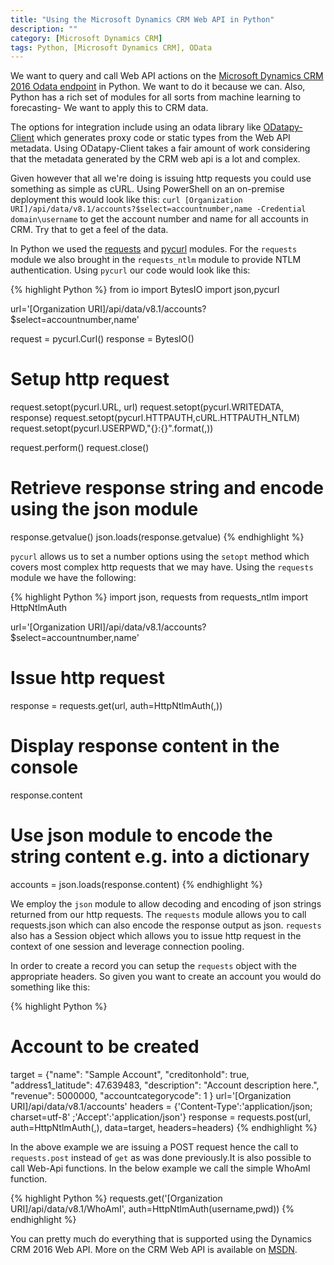 ```yaml
---
title: "Using the Microsoft Dynamics CRM Web API in Python"
description: ""
category: [Microsoft Dynamics CRM]
tags: Python, [Microsoft Dynamics CRM], OData
---
```



We want to query and call Web API actions on the [Microsoft Dynamics CRM 2016 Odata endpoint](https://msdn.microsoft.com/en-us/library/mt593051.aspx) in Python. We want to do it because we can.
Also, Python has a rich set of modules for all sorts from machine learning to forecasting- We want to apply this to CRM data. 

The options for integration include using an odata library like [ODatapy-Client](https://github.com/OData/odatapy-client) which generates proxy code or static types from the Web API metadata. 
Using ODatapy-Client takes a fair amount of work considering that the metadata generated by the CRM web api is a lot and complex. 

Given however that all we're doing is issuing http requests you could use something as simple as cURL. Using PowerShell on an on-premise deployment this would look like this:
 `curl [Organization URI]/api/data/v8.1/accounts?$select=accountnumber,name -Credential domain\username` to get the account number and name for all accounts in CRM. Try that to get a feel of the data. 

In Python we used the [requests](http://docs.python-requests.org/en/master/) and [pycurl](http://pycurl.io/docs/latest/index.html) modules. For the `requests` module we also brought in the `requests_ntlm` module to provide NTLM authentication.
Using `pycurl` our code would look like this:

{% highlight Python %}
from io import BytesIO
import json,pycurl

url='[Organization URI]/api/data/v8.1/accounts?$select=accountnumber,name'

request = pycurl.Curl()
response = BytesIO()

# Setup http request
request.setopt(pycurl.URL, url)
request.setopt(pycurl.WRITEDATA, response)
request.setopt(pycurl.HTTPAUTH,cURL.HTTPAUTH_NTLM)
request.setopt(pycurl.USERPWD,"{}:{}".format(<username>,<password>))

request.perform()
request.close()

# Retrieve response string and encode using the json module
response.getvalue()
json.loads(response.getvalue)
{% endhighlight %}

`pycurl` allows us to set a number options using the `setopt` method which covers most complex http requests that we may have.
Using the `requests` module we have the following:

{% highlight Python %}
import json, requests
from requests_ntlm import HttpNtlmAuth

url='[Organization URI]/api/data/v8.1/accounts?$select=accountnumber,name'

# Issue http request
response = requests.get(url, auth=HttpNtlmAuth(<username>,<password>))

# Display response content in the console
response.content

# Use json module to encode the string content e.g. into a dictionary
accounts = json.loads(response.content)
{% endhighlight %}

We employ the `json` module to allow decoding and encoding of json strings returned from our http requests. The `requests` module allows you to call requests.json which can also encode the response output as json. `requests` also has a Session object which allows you to issue http request in the context of one session and leverage connection pooling. 

In order to create a record you can setup the `requests` object with the appropriate headers. So given you want to create an account you would do something like this:

{% highlight Python %}
# Account to be created
target = {"name": "Sample Account",
          "creditonhold": true,
          "address1_latitude": 47.639483,
          "description": "Account description here.",
          "revenue": 5000000,
          "accountcategorycode": 1
         }
url='[Organization URI]/api/data/v8.1/accounts'
headers = {'Content-Type':'application/json; charset=utf-8' ;'Accept':'application/json'}
response = requests.post(url, auth=HttpNtlmAuth(<username>,<password>), data=target, headers=headers)
{% endhighlight %}

In the above example we are issuing a POST request hence the call to `requests.post` instead of `get` as was done previously.It is also possible to call Web-Api functions. In the below example we call the simple WhoAmI function.

{% highlight Python %}
requests.get('[Organization URI]/api/data/v8.1/WhoAmI', auth=HttpNtlmAuth(username,pwd))
{% endhighlight %}

You can pretty much do everything that is supported using the Dynamics CRM 2016 Web API.
More on the CRM Web API is available on [MSDN](https://msdn.microsoft.com/en-us/library/mt593051.aspx).
